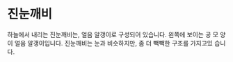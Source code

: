 # 진눈깨비

하늘에서 내리는 진눈깨비는, 얼음 알갱이로 구성되어 있습니다. 왼쪽에 보이는 공 모
양이 얼음 알갱이입니다. 진눈깨비는 눈과 비슷하지만, 좀 더 빽빽한 구조를 가지고있
습니다.
